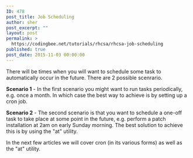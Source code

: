 ```yaml
---
ID: 478
post_title: Job Scheduling
author: sher
post_excerpt: ""
layout: post
permalink: >
  https://codingbee.net/tutorials/rhcsa/rhcsa-job-scheduling
published: true
post_date: 2015-11-03 00:00:00
---
```

There will be times when you will want to schedule some task to automatically occur in the future. There are 2 possible scenrario. 

<strong>Scenario 1</strong> - In the first scenario you might want to run tasks periodically, e.g. once a month. In which case the best way to achieve is by setting up a cron job. 

<strong>Scenario 2</strong> - The second scenario is that you want to schedule a one-off task to take place at some point in the future, e.g. perform a patch installation at 2am on early Sunday morning. The best solution to achieve this is by using the "at" utility.

In the next few articles we will cover cron (in its various forms) as well as the "at" utility.